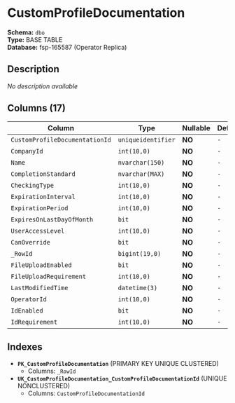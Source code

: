 # CustomProfileDocumentation

**Schema:** `dbo`  
**Type:** BASE TABLE  
**Database:** fsp-165587 (Operator Replica)

## Description

*No description available*

## Columns (17)

| Column | Type | Nullable | Default | Keys | Description |
|--------|------|----------|---------|------|-------------|
| `CustomProfileDocumentationId` | `uniqueidentifier` | **NO** | `-` | - | - |
| `CompanyId` | `int(10,0)` | **NO** | `-` | - | - |
| `Name` | `nvarchar(150)` | **NO** | `-` | - | - |
| `CompletionStandard` | `nvarchar(MAX)` | **NO** | `-` | - | - |
| `CheckingType` | `int(10,0)` | **NO** | `-` | - | - |
| `ExpirationInterval` | `int(10,0)` | **NO** | `-` | - | - |
| `ExpirationPeriod` | `int(10,0)` | **NO** | `-` | - | - |
| `ExpiresOnLastDayOfMonth` | `bit` | **NO** | `-` | - | - |
| `UserAccessLevel` | `int(10,0)` | **NO** | `-` | - | - |
| `CanOverride` | `bit` | **NO** | `-` | - | - |
| `_RowId` | `bigint(19,0)` | **NO** | `-` | PK | - |
| `FileUploadEnabled` | `bit` | **NO** | `-` | - | - |
| `FileUploadRequirement` | `int(10,0)` | **NO** | `-` | - | - |
| `LastModifiedTime` | `datetime(3)` | **NO** | `-` | - | - |
| `OperatorId` | `int(10,0)` | **NO** | `-` | - | - |
| `IdEnabled` | `bit` | **NO** | `-` | - | - |
| `IdRequirement` | `int(10,0)` | **NO** | `-` | - | - |

## Indexes

- **`PK_CustomProfileDocumentation`** (PRIMARY KEY UNIQUE CLUSTERED)
  - Columns: `_RowId`
- **`UK_CustomProfileDocumentation_CustomProfileDocumentationId`** (UNIQUE NONCLUSTERED)
  - Columns: `CustomProfileDocumentationId`

